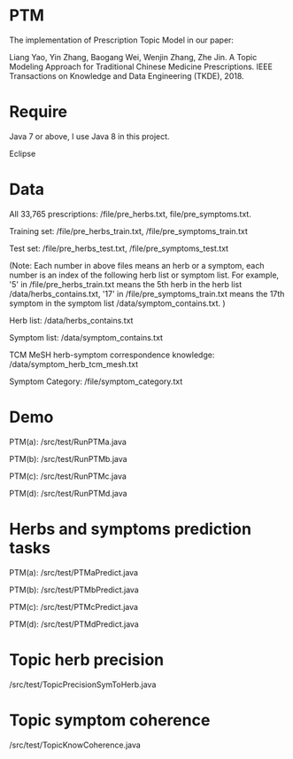 # PTM

The implementation of Prescription Topic Model in our paper:

Liang Yao, Yin Zhang, Baogang Wei, Wenjin Zhang, Zhe Jin. A Topic Modeling Approach for Traditional Chinese Medicine Prescriptions. IEEE Transactions on Knowledge and Data Engineering (TKDE), 2018.

# Require
Java 7 or above, I use Java 8 in this project.

Eclipse


# Data

All 33,765 prescriptions: /file/pre_herbs.txt, file/pre_symptoms.txt. 

Training set: /file/pre_herbs_train.txt, /file/pre_symptoms_train.txt

Test set: /file/pre_herbs_test.txt, /file/pre_symptoms_test.txt

(Note: Each number in above files means an herb or a symptom, each number is an index of the following herb list or symptom list. For example, '5' in /file/pre_herbs_train.txt means the 5th herb in the herb list /data/herbs_contains.txt, '17' in /file/pre_symptoms_train.txt means the 17th symptom in the symptom list /data/symptom_contains.txt. )

Herb list: /data/herbs_contains.txt

Symptom list: /data/symptom_contains.txt

TCM MeSH herb-symptom correspondence knowledge: /data/symptom_herb_tcm_mesh.txt

Symptom Category: /file/symptom_category.txt

# Demo

PTM(a): /src/test/RunPTMa.java

PTM(b): /src/test/RunPTMb.java

PTM(c): /src/test/RunPTMc.java

PTM(d): /src/test/RunPTMd.java

# Herbs and symptoms prediction tasks

PTM(a): /src/test/PTMaPredict.java

PTM(b): /src/test/PTMbPredict.java

PTM(c): /src/test/PTMcPredict.java

PTM(d): /src/test/PTMdPredict.java

# Topic herb precision

/src/test/TopicPrecisionSymToHerb.java
 
# Topic symptom coherence

/src/test/TopicKnowCoherence.java


